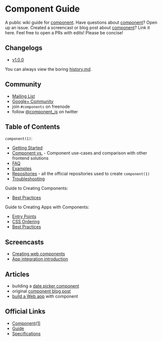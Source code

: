 
# Component Guide

A public wiki guide for [component][component].
Have questions about [component][component]? Open up an issue.
Created a screencast or blog post about [component][component]? Link it here.
Feel free to open a PRs with edits! Please be concise!

## Changelogs

- [v1.0.0](changelogs/1.0.0.md)

You can always view the boring [history.md](https://github.com/component/component/blob/master/History.md).

## Community

- [Mailing List](https://groups.google.com/group/componentjs)
- [Google+ Community](https://plus.google.com/u/0/communities/109771441994395167277)
- join `#components` on freenode
- follow [@component_js](http://twitter.com/component_js) on twitter

## Table of Contents

`component(1)`:

- [Getting Started](component/getting-started.md)
- [Component vs.](component/vs.md) - Component use-cases and comparison with other frontend solutions
- [FAQ](component/faq.md)
- [Examples](component/examples.md)
- [Repositories](component/repositories.md) - all the official repositories used to create `component(1)`
- [Troubleshooting](component/troubleshooting.md)

Guide to Creating Components:

- [Best Practices](creating-components/best-practices.md)

Guide to Creating Apps with Components:

- [Entry Points](creating-apps-with-components/entry-points.md)
- [CSS Ordering](creating-apps-with-components/css-ordering.md)
- [Best Practices](creating-apps-with-components/best-practices.md)

## Screencasts

- [Creating web components](https://vimeo.com/53730178)
- [App integration introduction](https://vimeo.com/48054442)

## Articles

- building a [date picker component](http://tjholowaychuk.tumblr.com/post/37832588021/building-a-date-picker-component)
- original [component blog post](http://tjholowaychuk.tumblr.com/post/27984551477/components)
- [build a Web app](http://blog.kewah.com/2014/build-a-web-app-with-component/) with component

## Official Links

- [Component(1)](https://github.com/component/component)
- [Guide](https://github.com/component/guide)
- [Specifications](https://github.com/component/spec)

[component]: https://github.com/component/component